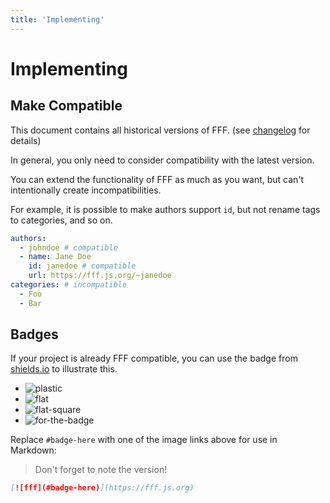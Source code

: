 ```yaml
---
title: 'Implementing'
---
```


# Implementing

## Make Compatible

This document contains all historical versions of FFF. (see [changelog](/version/changelog.html) for details)

In general, you only need to consider compatibility with the latest version.

You can extend the functionality of FFF as much as you want, but can't intentionally create incompatibilities.

For example, it is possible to make authors support `id`, but not rename tags to categories, and so on.

```yaml
authors:
  - johndoe # compatible
  - name: Jane Doe
    id: janedoe # compatible
    url: https://fff.js.org/~janedoe
categories: # incompatible
  - Foo
  - Bar

```

## Badges

If your project is already FFF compatible,
you can use the badge from [shields.io](https://shields.io) to illustrate this.

<script setup>
  import { version as packageVersion } from '../package.json'
  const version = packageVersion.split('.').slice(0,2).map((n, i) => i === 1 && /[a-z]/i.test(packageVersion) ? n - 1 : n ).join('.')
</script>

<ul>
  <li><img :src="`https://img.shields.io/badge/%F0%9F%8C%9F%20F%20F%20F-${version}-yellow?style=plastic`" alt="plastic"></li>
  <li><img :src="`https://img.shields.io/badge/%F0%9F%8C%9F%20F%20F%20F-${version}-yellow?style=flat`" alt="flat"></li>
  <li><img :src="`https://img.shields.io/badge/%F0%9F%8C%9F%20F%20F%20F-${version}-yellow?style=flat-square`" alt="flat-square"></li>
  <li><img :src="`https://img.shields.io/badge/%F0%9F%8C%9F%20F%20F%20F-${version}-yellow?style=for-the-badge`" alt="for-the-badge"></li>
</ul>

Replace `#badge-here` with one of the image links above for use in Markdown:

> Don't forget to note the version!

```md
[![fff](#badge-here)](https://fff.js.org)
```
